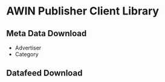 AWIN Publisher Client Library
=============================

Meta Data Download
------------------
* Advertiser
* Category

Datafeed Download
-----------------
